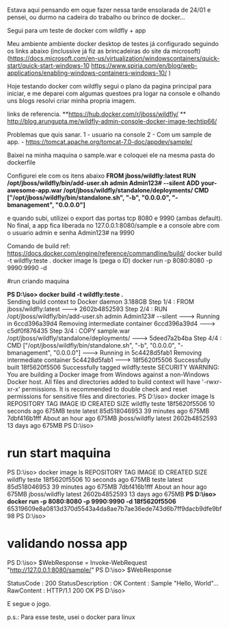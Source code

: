 Estava aqui pensando em oque fazer nessa tarde ensolarada de 24/01 e pensei, ou durmo na cadeira do trabalho ou brinco de docker...

Segui para um teste de docker com wildfly  + app 

Meu ambiente ambiente docker desktop de testes já configurado seguindo os links abaixo (inclussive já fiz as brincadeiras do site da microsoft)
(https://docs.microsoft.com/en-us/virtualization/windowscontainers/quick-start/quick-start-windows-10
https://www.spiria.com/en/blog/web-applications/enabling-windows-containers-windows-10/ ) 

Hoje testando docker com wildfly segui o plano da pagina principal para iniciar, e me deparei com algumas questoes pra logar na console e olhando uns blogs resolvi criar minha propria imagem.

links de referencia.
**https://hub.docker.com/r/jboss/wildfly/
** http://blog.arungupta.me/wildfly-admin-console-docker-image-techtip66/ 

Problemas que quis sanar. 
1 - usuario na console 
2 - Com um sample de app.  - https://tomcat.apache.org/tomcat-7.0-doc/appdev/sample/

Baixei na minha maquina o sample.war e coloquei ele na mesma pasta do dockerfile 

Configurei ele com os itens abaixo
<b>
FROM jboss/wildfly:latest
RUN /opt/jboss/wildfly/bin/add-user.sh admin Admin123# --silent
ADD your-awesome-app.war /opt/jboss/wildfly/standalone/deployments/
CMD ["/opt/jboss/wildfly/bin/standalone.sh", "-b", "0.0.0.0", "-bmanagement", "0.0.0.0"]
</b><br>

e quando subi, utilizei o export das portas tcp 8080 e 9990 (ambas default). 
No final, a app fica liberada no 127.0.0.1:8080/sample e a console abre com o usuario admin e senha Admin123# na 9990


Comando de build 
ref: https://docs.docker.com/engine/reference/commandline/build/
docker build -t wildfly:teste . 
docker image ls 
(pega o ID) 
docker run -p 8080:8080 -p 9990:9990 -d 


#run criando maquina

<b>PS D:\iso> docker build -t wildfly:teste . </b><br>
Sending build context to Docker daemon  3.188GB
Step 1/4 : FROM jboss/wildfly:latest
 ---> 2602b4852593
Step 2/4 : RUN /opt/jboss/wildfly/bin/add-user.sh admin Admin123# --silent
 ---> Running in 6ccd396a39d4
Removing intermediate container 6ccd396a39d4
 ---> c5df0f876435
Step 3/4 : COPY sample.war /opt/jboss/wildfly/standalone/deployments/
 ---> 5deed7a2b4ba
Step 4/4 : CMD ["/opt/jboss/wildfly/bin/standalone.sh", "-b", "0.0.0.0", "-bmanagement", "0.0.0.0"]
 ---> Running in 5c4428d5fab1
Removing intermediate container 5c4428d5fab1
 ---> 18f5620f5506
Successfully built 18f5620f5506
Successfully tagged wildfly:teste
SECURITY WARNING: You are building a Docker image from Windows against a non-Windows Docker host. All files and directories added to build context will have '-rwxr-xr-x' permissions. It is recommended to double check and reset permissions for sensitive files and directories.
PS D:\iso> docker image ls
REPOSITORY          TAG                 IMAGE ID            CREATED             SIZE
wildfly             teste               18f5620f5506        10 seconds ago      675MB
teste               latest              85d518046953        39 minutes ago      675MB
<none>              <none>              7dbf416b1fff        About an hour ago   675MB
jboss/wildfly       latest              2602b4852593        13 days ago         675MB
PS D:\iso>

# run start maquina 

PS D:\iso> docker image ls
REPOSITORY          TAG                 IMAGE ID            CREATED             SIZE
wildfly             teste               18f5620f5506        10 seconds ago      675MB
teste               latest              85d518046953        39 minutes ago      675MB
<none>              <none>              7dbf416b1fff        About an hour ago   675MB
jboss/wildfly       latest              2602b4852593        13 days ago         675MB
<b>PS D:\iso> docker run -p 8080:8080 -p 9990:9990 -d 18f5620f5506 </b><br>
65319609e8a0813d370d5543a4da8ae7b7ae36ede743d6b7ff9dacb9dfe9bf98
PS D:\iso>

# validando nossa app 

PS D:\iso> $WebResponse = Invoke-WebRequest "http://127.0.0.1:8080/sample/"
PS D:\iso> $WebResponse


StatusCode        : 200
StatusDescription : OK
Content           : Sample "Hello, World"...
RawContent        : HTTP/1.1 200 OK
PS D:\iso>


E segue o jogo. 

p.s.: Para esse teste, usei o docker para linux 
